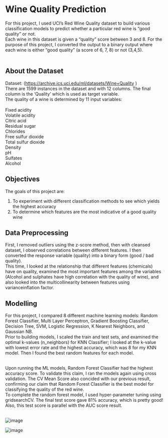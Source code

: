 # Wine Quality Prediction 

For this project, I used UCI’s Red Wine Quality dataset to build various classification models to predict whether a particular red wine is “good quality” or not. <br>
Each wine in this dataset is given a “quality” score between 3 and 8. For the purpose of this project, I converted the output to a binary output where each wine is either “good quality” (a score of 6, 7, 8) or not (3,4,5). <br>
<br>
## About the Dataset 
Dataset: (https://archive.ics.uci.edu/ml/datasets/Wine+Quality ) <br>
There are 1599 instances in the dataset and with 12 columns. The final column is the ‘Quality’ which is used as target variable. <br>
The quality of a wine is determined by 11 input variables:
<br><br>
Fixed acidity <Br>
Volatile acidity<Br>
Citric acid<Br>
Residual sugar<Br>
Chlorides<Br>
Free sulfur dioxide<Br>
Total sulfur dioxide<Br>
Density<Br>
pH<Br>
Sulfates<Br>
Alcohol
<Br>
  
## Objectives
The goals of this project are: <Br>
1. To experiment with different classification methods to see which yields the highest accuracy<br>
2. To determine which features are the most indicative of a good quality wine <br>

  
## Data Preprocessing
First, I removed outliers using the z-score method, then with cleansed dataset, I observed correlations between different features. 
I then converted the response variable (quality) into a binary form (good / bad quality). <br>
This time, I looked at the relationship that different features (chemicals) have on  quality, examined the most important features among the variables (Alcohol and sulphates have high correlation with the quality of wine), and also looked into the multicollinearity between features using varianceinflation factor.  <br>

## Modelling
  
For this project, I compared 8 different machine learning models: Random Forest Classifier, Multi Layer Perceptron, Gradient Boosting Classifier, Decision Tree, SVM, Logistic Regression, K Nearest Neighbors, and Gaussian NB. <br> Prior to building models, I scaled the train and test sets, and examined the optimal k-values (n_neighbors) for KNN Classifier; I looked at the k-value with lowest error rate and the highest accuracy, which was 8 for my KNN model. Then I found the best random features for each model. <br><br>
  
Upon running the ML models, Random Forest Classifier had the highest accuracy score. To validate this claim, I ran the models again using cross validation. 
The CV Mean Score also concided with our previous result, confirming our claim that Random Forest Classifier is the best model for classifying the quality of the red wine. <br> To complete the random forest model, I used hyper-parameter tuning using gridsearchCV. The final test score gave 81% accuracy, which is pretty good! Also, this test score is parallel with the AUC score result. <br><br>

![image](https://user-images.githubusercontent.com/90071614/181383597-19dfaf82-eab8-4a6f-a62f-9038cc78f60a.png)

![image](https://user-images.githubusercontent.com/90071614/181383621-14b7995c-82bc-4e80-bf3a-90994cbbcabe.png)


  
